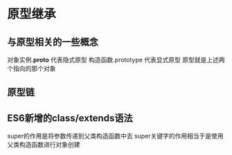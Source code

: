 # 原型继承
## 与原型相关的一些概念
对象实例.__proto__ 代表隐式原型
构造函数.prototype 代表显式原型
原型就是上述两个指向的那个对象
## 原型链

## ES6新增的class/extends语法
super的作用是将参数传递到父类构造函数中去
super关键字的作用相当于是使用父类构造函数进行对象创建